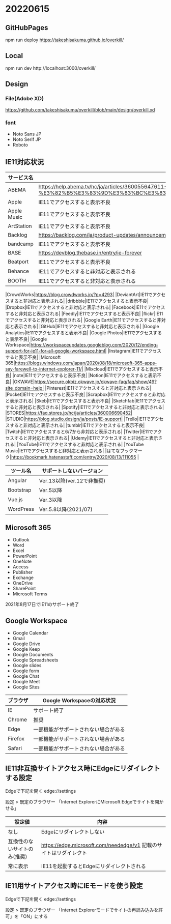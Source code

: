 # 20220615

## GitHubPages
npm run deploy
https://takeshisakuma.github.io/overkill/

## Local
npm run dev
http://localhost:3000/overkill/

## Design

### File(Adobe XD)
https://github.com/takeshisakuma/overkill/blob/main/design/overkill.xd
### font
- Noto Sans JP
- Noto Serif JP
- Roboto
## IE11対応状況

|サービス名|確認方法|
|----|----|
|ABEMA|https://help.abema.tv/hc/ja/articles/360055647611--%E9%87%8D%E8%A6%81-ABEMA-Internet-Explorer-11-%E3%82%B5%E3%83%9D%E3%83%BC%E3%83%88%E7%B5%82%E4%BA%86%E3%81%AE%E3%81%8A%E7%9F%A5%E3%82%89%E3%81%9B|
|Apple|IE11でアクセスすると表示不良|
|Apple Music|IE11でアクセスすると表示不良|
|ArtStation|IE11でアクセスすると表示不良|
|Backlog|https://backlog.com/ja/product-updates/announcement/ie11-support-ends/|
|bandcamp|IE11でアクセスすると表示不良|
|BASE|https://devblog.thebase.in/entry/ie-forever|
|Beatport|IE11でアクセスすると表示不良|
|Behance|IE11でアクセスすると非対応と表示される|
|BOOTH|IE11でアクセスすると非対応と表示される|

|CrowdWorks|https://blog.crowdworks.jp/?p=4293|
|DeviantArt|IE11でアクセスすると非対応と表示される|
|dribbble|IE11でアクセスすると表示不良|
|Dropbox|IE11でアクセスすると非対応と表示される|
|Facebook|IE11でアクセスすると非対応と表示される|
|Feedly|IE11でアクセスすると表示不良|
|flickr|IE11でアクセスすると非対応と表示される|
|Google Earth|IE11でアクセスすると非対応と表示される|
|GitHub|IE11でアクセスすると非対応と表示される|
|Google Analytics|IE11でアクセスすると表示不良|
|Google Photos|IE11でアクセスすると表示不良|
|Google Workspace|https://workspaceupdates.googleblog.com/2020/12/ending-support-for-ie11-for-all-google-workspace.html|
|Instagram|IE11でアクセスすると表示不良|
|Microsoft 365|https://blogs.windows.com/japan/2020/08/18/microsoft-365-apps-say-farewell-to-internet-explorer-11/|
|Mixcloud|IE11でアクセスすると表示不良|
|note|IE11でアクセスすると表示不良|
|Notion|IE11でアクセスすると表示不良|
|OKWAVE|https://secure.okbiz.okwave.jp/okwave-faq/faq/show/49?site_domain=help|
|Pinterest|IE11でアクセスすると非対応と表示される|
|Pocket|IE11でアクセスすると表示不良|
|Scrapbox|IE11でアクセスすると非対応と表示される|
|Skeb|IE11でアクセスすると表示不良|
|Sketchfab|IE11でアクセスすると非対応と表示される|
|Spotify|IE11でアクセスすると非対応と表示される|
|STORES|https://faq.stores.jp/hc/ja/articles/360006690452|
|STUDIO|https://blog.studio.design/ja/posts/IE-support|
|Trello|IE11でアクセスすると非対応と表示される|
|tumblr|IE11でアクセスすると表示不良|
|Twitch|IE11でアクセスすると6/7から非対応と表示される|
|Twitter|IE11でアクセスすると非対応と表示される|
|Udemy|IE11でアクセスすると非対応と表示される|
|YouTube|IE11でアクセスすると非対応と表示される|
|YouTube Music|IE11でアクセスすると非対応と表示される|
|はてなブックマーク|https://bookmark.hatenastaff.com/entry/2020/08/13/111055 |



|ツール名|サポートしないバージョン|
|---|---|
|Angular|Ver.13以降(ver.12で非推奨)|
|Bootstrap|Ver.5以降|
|Vue.js|Ver.3以降|
|WordPress|Ver.5.8以降(2021/07)|

## Microsoft 365
- Outlook
- Word
- Excel
- PowerPoint
- OneNote
- Access
- Publisher
- Exchange
- OneDrive
- SharePoint
- Microsoft Terms

2021年8月17日でIE11のサポート終了
## Google Workspace

- Google Calendar
- Gmail
- Google Drive
- Google Keep
- Google Documents
- Google Spreadsheets
- Google slides
- Google form
- Google Chat
- Google Meet
- Google Sites

|ブラウザ|Google Workspaceの対応状況|
|---|---|
|IE|サポート終了|
|Chrome|推奨|
|Edge|一部機能がサポートされない場合がある|
|Firefox|一部機能がサポートされない場合がある|
|Safari|一部機能がサポートされない場合がある|



## IE11非互換サイトアクセス時にEdgeにリダイレクトする設定

Edgeで下記を開く
edge://settings

設定 > 既定のブラウザー
「Internet ExplorerにMicrosoft Edgeでサイトを開かせる」

|設定値|内容|
|---|---|
|なし|Edgeにリダイレクトしない|
|互換性のないサイトのみ(推奨)|https://edge.microsoft.com/neededge/v1 記載のサイトはリダイレクト|
|常に表示|IE11を起動するとEdgeにリダイレクトされる|

## IE11用サイトアクセス時にIEモードを使う設定
Edgeで下記を開く
edge://settings

設定 > 既定のブラウザー
「Internet Explorerモードでサイトの再読み込みを許可」を「ON」にする
